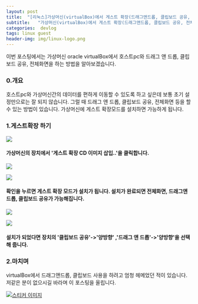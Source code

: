 ```yaml
---
layout: post
title:  "[리눅스]가상머신(virtualBox)에서 게스트 확장(드래그앤드롭, 클립보드 공유, 전체화면) 하기"
subtitle:   "가상머신(virtualBox)에서 게스트 확장(드래그앤드롭, 클립보드 공유, 전체화면) 하기"
categories:  devlog
tags: linux guest
header-img: img/linux-logo.png
---
```



이번 포스팅에서는 가상머신 oracle virtualBox에서 호스트pc와 드래그 앤 드롭, 클립보드 공유, 전체화면을 하는 방법을 알아보겠습니다.

### 0.개요

호스트pc와 가상머신간의 데이터를 편하게 이동할 수 있도록 하고 싶은데 보통 초기 설정만으로는 잘 되지 않습니다. 그럴 때 드래그 앤 드롭, 클립보드 공유, 전체화면 등을 할 수 있는 방법이 있습니다. 가상머신에 게스트 확장모드를 설치하면 가능하게 됩니다.

### 1.게스트확장 하기

[![](http://postfiles5.naver.net/20160323_196/zooqzqz_1458663975606uWlMX_PNG/1.PNG?type=w773)](#)

#### 가상머신의 장치에서 '게스트 확장 CD 이미지 삽입..'을 클릭합니다.

[![](http://postfiles6.naver.net/20160323_197/zooqzqz_1458663975891yt55u_PNG/2.PNG?type=w773)](#)

[![](http://postfiles5.naver.net/20160323_164/zooqzqz_1458663976075gve5y_PNG/3.PNG?type=w773)](#)

#### 확인을 누르면 게스트 확장 모드가 설치가 됩니다. 설치가 완료되면 전체화면, 드래그앤드롭, 클립보드 공유가 가능해집니다.

[![](http://postfiles8.naver.net/20160323_199/zooqzqz_1458664441576mewbB_PNG/3-1.PNG?type=w773)](#)

[![](http://postfiles9.naver.net/20160323_216/zooqzqz_1458664441843db9ew_PNG/3-2.PNG?type=w773)](#)

#### 설치가 되었다면 장치의 '클립보드 공유'->'양방향' ,'드래그 앤 드롭'->'양방향'을 선택해 줍니다.

### 2.마치며

virtualBox에서 드래그앤드롭, 클립보드 사용을 하려고 엄청 헤메었던 적이 있습니다. 저같은 분이 없으시길 바라며 이 포스팅을 올립니다.

[![스티커 이미지](http://gfmarket.phinf.naver.net/cony_special/original_31.png?type=p50_50)](#)
